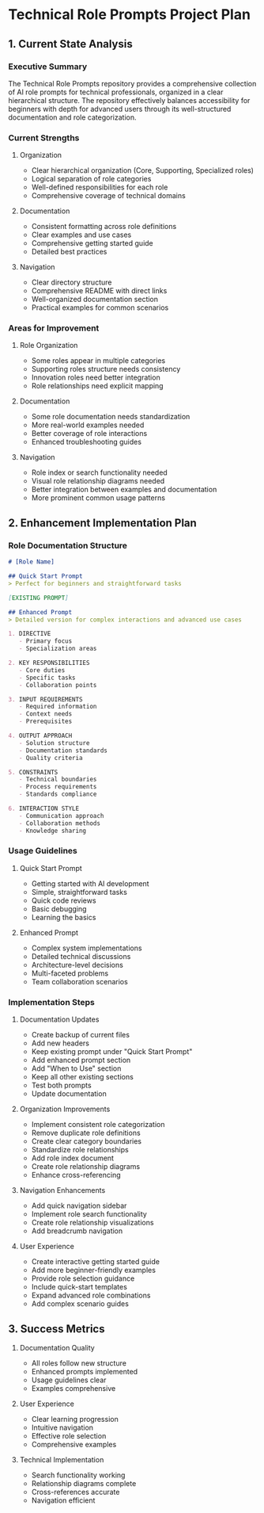# Technical Role Prompts Project Plan

## 1. Current State Analysis

### Executive Summary
The Technical Role Prompts repository provides a comprehensive collection of AI role prompts for technical professionals, organized in a clear hierarchical structure. The repository effectively balances accessibility for beginners with depth for advanced users through its well-structured documentation and role categorization.

### Current Strengths
1. Organization
   - Clear hierarchical organization (Core, Supporting, Specialized roles)
   - Logical separation of role categories
   - Well-defined responsibilities for each role
   - Comprehensive coverage of technical domains

2. Documentation
   - Consistent formatting across role definitions
   - Clear examples and use cases
   - Comprehensive getting started guide
   - Detailed best practices

3. Navigation
   - Clear directory structure
   - Comprehensive README with direct links
   - Well-organized documentation section
   - Practical examples for common scenarios

### Areas for Improvement
1. Role Organization
   - Some roles appear in multiple categories
   - Supporting roles structure needs consistency
   - Innovation roles need better integration
   - Role relationships need explicit mapping

2. Documentation
   - Some role documentation needs standardization
   - More real-world examples needed
   - Better coverage of role interactions
   - Enhanced troubleshooting guides

3. Navigation
   - Role index or search functionality needed
   - Visual role relationship diagrams needed
   - Better integration between examples and documentation
   - More prominent common usage patterns

## 2. Enhancement Implementation Plan

### Role Documentation Structure
```markdown
# [Role Name]

## Quick Start Prompt
> Perfect for beginners and straightforward tasks

[EXISTING PROMPT]

## Enhanced Prompt
> Detailed version for complex interactions and advanced use cases

1. DIRECTIVE
   - Primary focus
   - Specialization areas

2. KEY RESPONSIBILITIES
   - Core duties
   - Specific tasks
   - Collaboration points

3. INPUT REQUIREMENTS
   - Required information
   - Context needs
   - Prerequisites

4. OUTPUT APPROACH
   - Solution structure
   - Documentation standards
   - Quality criteria

5. CONSTRAINTS
   - Technical boundaries
   - Process requirements
   - Standards compliance

6. INTERACTION STYLE
   - Communication approach
   - Collaboration methods
   - Knowledge sharing
```

### Usage Guidelines
1. Quick Start Prompt
   - Getting started with AI development
   - Simple, straightforward tasks
   - Quick code reviews
   - Basic debugging
   - Learning the basics

2. Enhanced Prompt
   - Complex system implementations
   - Detailed technical discussions
   - Architecture-level decisions
   - Multi-faceted problems
   - Team collaboration scenarios

### Implementation Steps
1. Documentation Updates
   - Create backup of current files
   - Add new headers
   - Keep existing prompt under "Quick Start Prompt"
   - Add enhanced prompt section
   - Add "When to Use" section
   - Keep all other existing sections
   - Test both prompts
   - Update documentation

2. Organization Improvements
   - Implement consistent role categorization
   - Remove duplicate role definitions
   - Create clear category boundaries
   - Standardize role relationships
   - Add role index document
   - Create role relationship diagrams
   - Enhance cross-referencing

3. Navigation Enhancements
   - Add quick navigation sidebar
   - Implement role search functionality
   - Create role relationship visualizations
   - Add breadcrumb navigation

4. User Experience
   - Create interactive getting started guide
   - Add more beginner-friendly examples
   - Provide role selection guidance
   - Include quick-start templates
   - Expand advanced role combinations
   - Add complex scenario guides

## 3. Success Metrics
1. Documentation Quality
   - All roles follow new structure
   - Enhanced prompts implemented
   - Usage guidelines clear
   - Examples comprehensive

2. User Experience
   - Clear learning progression
   - Intuitive navigation
   - Effective role selection
   - Comprehensive examples

3. Technical Implementation
   - Search functionality working
   - Relationship diagrams complete
   - Cross-references accurate
   - Navigation efficient